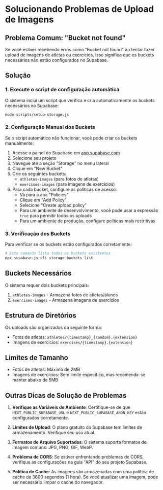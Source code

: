 # Solucionando Problemas de Upload de Imagens

## Problema Comum: "Bucket not found"

Se você estiver recebendo erros como "Bucket not found" ao tentar fazer upload de imagens de atletas ou exercícios, isso significa que os buckets necessários não estão configurados no Supabase.

## Solução

### 1. Execute o script de configuração automática

O sistema inclui um script que verifica e cria automaticamente os buckets necessários no Supabase:

```bash
node scripts/setup-storage.js
```

### 2. Configuração Manual dos Buckets

Se o script automático não funcionar, você pode criar os buckets manualmente:

1. Acesse o painel do Supabase em [app.supabase.com](https://app.supabase.com)
2. Selecione seu projeto
3. Navegue até a seção "Storage" no menu lateral
4. Clique em "New Bucket"
5. Crie os seguintes buckets:
   - `athletes-images` (para fotos de atletas)
   - `exercises-images` (para imagens de exercícios)
6. Para cada bucket, configure as políticas de acesso:
   - Vá para a aba "Policies"
   - Clique em "Add Policy"
   - Selecione "Create upload policy"
   - Para um ambiente de desenvolvimento, você pode usar a expressão `true` para permitir todos os uploads
   - Para um ambiente de produção, configure políticas mais restritivas

### 3. Verificação dos Buckets

Para verificar se os buckets estão configurados corretamente:

```bash
# Este comando lista todos os buckets existentes
npx supabase-js-cli storage buckets list
```

## Buckets Necessários

O sistema requer dois buckets principais:

1. `athletes-images` - Armazena fotos de atletas/alunos
2. `exercises-images` - Armazena imagens de exercícios

## Estrutura de Diretórios

Os uploads são organizados da seguinte forma:

- Fotos de atletas: `athletes/{timestamp}_{random}.{extension}`
- Imagens de exercícios: `exercises/{timestamp}.{extension}`

## Limites de Tamanho

- Fotos de atletas: Máximo de 2MB
- Imagens de exercícios: Sem limite específico, mas recomenda-se manter abaixo de 5MB

## Outras Dicas de Solução de Problemas

1. **Verifique as Variáveis de Ambiente**:
   Certifique-se de que `NEXT_PUBLIC_SUPABASE_URL` e `NEXT_PUBLIC_SUPABASE_ANON_KEY` estão configurados corretamente.

2. **Limites de Upload**:
   O plano gratuito do Supabase tem limites de armazenamento. Verifique seu uso atual.

3. **Formatos de Arquivo Suportados**:
   O sistema suporta formatos de imagem comuns: JPG, PNG, GIF, WebP.

4. **Problema de CORS**:
   Se estiver enfrentando problemas de CORS, verifique as configurações na guia "API" do seu projeto Supabase.

5. **Política de Cache**:
   As imagens são armazenadas com uma política de cache de 3600 segundos (1 hora). Se você atualizar uma imagem, pode ser necessário limpar o cache do navegador. 